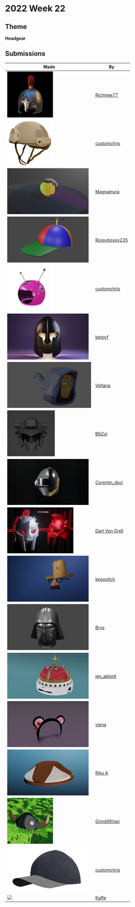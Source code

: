# 2022 Week 22


## Theme

**Headgear**


## Submissions

| Made | By |
|------|----|
| <img src="./Richnew77/RomanHelmet3.jpg" height="150" /> | [Richnew77](./Richnew77/) |
| <img src="./customchris/ArmyTanHelmet.png" height="150" /> | [customchris](./customchris/) |
| <img src="./Magnamura/Helmet.png" height="150" /> | [Magnamura](./Magnamura/) |
| <img src="./Rossybossy235/PropellerHat.png" height="150" /> | [Rossybossy235](./Rossybossy235/) |
| <img src="./customchris/RaveHelmet_.png" height="150" /> | [customchris](./customchris/) |
| <img src="./betovf/spartan-helmet.png" height="150" /> | [betovf](./betovf/) |
| <img src="./Veltana/eternal_travelers_guise_wow_headgear.png" height="150" /> | [Veltana](./Veltana/) |
| <img src="./BlliZzi/Headgear.png" height="150" /> | [BlliZzi](./BlliZzi/) |
| <img src="./Corentin_dscl/rendu3.png" height="150" /> | [Corentin_dscl](./Corentin_dscl/) |
| <img src="./DartVonGrell/Gladiator_Helmet_Imphenzia_Reads_File_Names.png" height="150" /> | [Dart Von Grell](./DartVonGrell/) |
| <img src="./kegovitch/zmatam.png" height="150" /> | [kegovitch](./kegovitch/) |
| <img src="./Brys/FirstDarth.png" height="150" /> | [Brys](./Brys/) |
| <img src="./jen_abbott/jsa-headgear-june2022.png" height="150" /> | [jen_abbott](./jen_abbott/) |
| <img src="./vlena/panda2.png" height="150" /> | [vlena](./vlena/) |
| <img src="./RikuA/myssy.png" height="150" /> | [Riku A](./RikuA/) |
| <img src="./GrindillKhan/Weekly_Headgear_GrindillKhan.jpg" height="150" /> | [GrindillKhan](./GrindillKhan/) |
| <img src="./customchris/ImphenziaHat.png" height="150" /> | [customchris](./customchris/) |
| <img src="./Kaffe/submissionrenderpost.jpg" height="150" /> | [Kaffe](./Kaffe/) |

